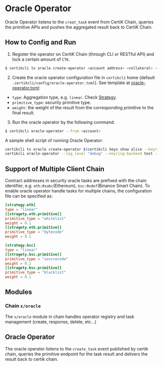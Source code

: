 # Oracle Operator

Oracle Operator listens to the `creat_task` event from CertiK Chain, queries the primitive APIs and pushes the aggregated result back to CertiK Chain.

## How to Config and Run

1. Register the operator on CertiK Chain (through CLI or RESTful API) and lock a certain amount of `CTK`.
  ```bash
  $ certikcli tx oracle create-operator <account address> <collateral> --name <operator name> --from <account> --fees 5000uctk -y -b block
  ```
2. Create the oracle operator configuration file in `certikcli` home (default `.certikcli/config/oracle-operator.toml`). See template at [oracle-operator.toml](oracle-operator.toml):
  - `type`: Aggregation type, e.g. `linear`. Check [Strategy](STRATEGY.md).
  - `primitive_type`: security primitive type.
  - `weight`: the weight of the result from the corresponding primitive to the final result.
3. Run the oracle operator by the following command.
  ```bash
  $ certikcli oracle-operator --from <account>
  ```

A sample shell script of running Oracle Operator:

```bash
certikcli tx oracle create-operator $(certikcli keys show alice --keyring-backend test -a) 100000uctk --from alice --fees 5000uctk -y -b block
certikcli oracle-operator --log_level "debug" --keyring-backend test --from alice
```

## Support of Multiple Client Chain

Contract addresses in security oracle tasks are prefixed with the chain identifier, e.g. `eth:0xabc`(Ethereum), `bsc:0xdef`(Binance Smart Chain). To enable oracle operator handle tasks for multiple chains, the configuration file can be specified as:

```toml
[strategy.eth]
type = "linear"
[[stragety.eth.primitive]]
primitive_type = "whitelist"
weight = 0.1
[[stragety.eth.primitive]]
primitive_type = "bytecode"
weight = 0.1

[strategy.bsc]
type = "linear"
[[stragety.bsc.primitive]]
primitive_type = "sourcecode"
weight = 0.1
[[stragety.bsc.primitive]]
primitive_type = "blacklist"
weight = 0.1
```

## Modules

### Chain `x/oracle`

The `x/oracle` module in chain handles operator registry and task management (create, response, delete, etc...)

## Oracle Operator

The oracle operator listens to the `create_task` event published by certik chain, queries the primitive endpoint for the task result and delivers the result back to certik chain.
